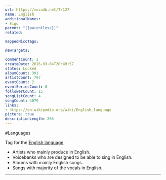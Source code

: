 ```yaml
---
url: https://vocadb.net/T/127
name: English
additionalNames: 
- Eigo
parent: "[[parentless]]"
related:

mappedNicoTags:

newTargets:

commentCount: 2
createDate: 2016-03-04T20:49:57
status: Locked
albumCount: 391
artistCount: 797
eventCount: 2
eventSeriesCount: 0
followerCount: 15
songListCount: 4
songCount: 4070
links: 
- https://en.wikipedia.org/wiki/English_language
picture: true
descriptionLength: 266
---
```


#Languages

Tag for the [English language](https://en.wikipedia.org/wiki/English_language).

- Artists who mainly produce in English.
- Voicebanks who are designed to be able to sing in English.
- Albums with mainly English songs.
- Songs with majority of the vocals in English.

---

